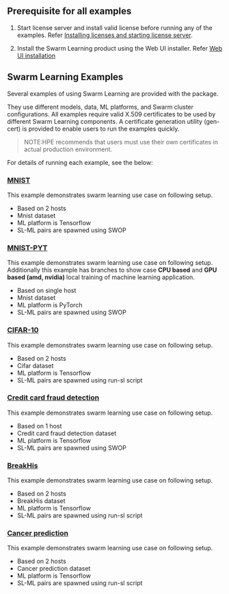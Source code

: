 ## Prerequisite for all examples
1. Start license server and install valid license before running any of the examples. Refer [Installing licenses and starting license server](/docs/Install/HPE_Swarm_Learning_installation.md).

2. Install the Swarm Learning product using the Web UI installer.  Refer [Web UI installation](/docs/Install/HPE_Swarm_Learning_installation.md)


## Swarm Learning Examples

Several examples of using Swarm Learning are provided with the package. 

They use different models, data, ML platforms, and Swarm cluster configurations. All examples require valid X.509 certificates to be used by different Swarm Learning components. A certificate generation utility (gen-cert) is provided to enable users to run the examples quickly.

<blockquote>
NOTE:HPE recommends that users must use their own certificates in actual production environment.

</blockquote>


For details of running each example, see the below:

### [MNIST](/examples/mnist#-mnist) 
This example demonstrates swarm learning use case on following setup. 
- Based on 2 hosts  
- Mnist dataset
- ML platform is Tensorflow 
- SL-ML pairs are spawned using SWOP
        
### [MNIST-PYT](/examples/mnist-pyt#mnist-pytorch-example) 
This example demonstrates swarm learning use case on following setup. 
Additionally this example has branches to show case **CPU based** and **GPU based (amd, nvidia)** local training of machine learning application. 
- Based on single host
- Mnist dataset
- ML platform is PyTorch 
- SL-ML pairs are spawned using SWOP
        
### [CIFAR-10](/examples/cifar10#-cifar-10)
This example demonstrates swarm learning use case on following setup. 
- Based on 2 hosts  
- Cifar dataset
- ML platform is Tensorflow
- SL-ML pairs are spawned using run-sl script
        
### [Credit card fraud detection](/examples/fraud-detection#-credit-card-fraud-detection) 
This example demonstrates swarm learning use case on following setup. 
- Based on 1 host  
- Credit card fraud detection dataset
- ML platform is Tensorflow
- SL-ML pairs are spawned using SWOP
        
### [BreakHis](/examples/breakhis)
This example demonstrates swarm learning use case on following setup. 
- Based on 2 hosts  
- BreakHis dataset
- ML platform is Tensorflow
- SL-ML pairs are spawned using run-sl script
        
### [Cancer prediction](/examples/cancer-pred#cancer-prediction) 
This example demonstrates swarm learning use case on following setup. 
- Based on 2 hosts  
- Cancer prediction dataset
- ML platform is Tensorflow
- SL-ML pairs are spawned using run-sl script
        
